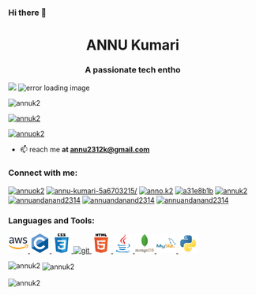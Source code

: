 ### Hi there 👋

<!--
**AnnuK2/AnnuK2** is a ✨ _special_ ✨ repository because its `README.md` (this file) appears on your GitHub profile.

Here are some ideas to get you started:

- 🔭 I’m currently working on ...
- 🌱 I’m currently learning ...
- 👯 I’m looking to collaborate on ...
- 🤔 I’m looking for help with ...
- 💬 Ask me about ...
- 📫 How to reach me: ...
- 😄 Pronouns: ...
- ⚡ Fun fact: ...
-->


<h1 align="center">ANNU Kumari</h1>
<h3 align="center">A passionate tech entho</h3>
<img src="https://media.licdn.com/dms/image/D4D16AQE-Vh7cSZ_0vA/profile-displaybackgroundimage-shrink_350_1400/0/1666538999157?e=1676505600&v=beta&t=i3zFrIEYBjHJLPDSgwEZD2m5enbu6ArUyIkXkT906hI">
 <img src="https://source.unsplash.com/1600x800/?coding" alt="error loading image">

<p align="left"> <img src="https://komarev.com/ghpvc/?username=annuk2&label=Profile%20views&color=0e75b6&style=flat" alt="annuk2" /> </p>

<p align="left"> <a href="https://github.com/ryo-ma/github-profile-trophy"><img src="https://github-profile-trophy.vercel.app/?username=annuk2" alt="annuk2" /></a> </p>

<p align="left"> <a href="https://twitter.com/annuok2" target="blank"><img src="https://img.shields.io/twitter/follow/annuok2?logo=twitter&style=for-the-badge" alt="annuok2" /></a> </p>

- 📫 reach me **at annu2312k@gmail.com**

<h3 align="left">Connect with me:</h3>
<p align="left">
<a href="https://twitter.com/annuok2" target="blank"><img align="center" src="https://raw.githubusercontent.com/rahuldkjain/github-profile-readme-generator/master/src/images/icons/Social/twitter.svg" alt="annuok2" height="30" width="40" /></a>
<a href="https://linkedin.com/in/annu-kumari-5a6703215/" target="blank"><img align="center" src="https://raw.githubusercontent.com/rahuldkjain/github-profile-readme-generator/master/src/images/icons/Social/linked-in-alt.svg" alt="annu-kumari-5a6703215/" height="30" width="40" /></a>
<a href="https://instagram.com/anno.k2" target="blank"><img align="center" src="https://raw.githubusercontent.com/rahuldkjain/github-profile-readme-generator/master/src/images/icons/Social/instagram.svg" alt="anno.k2" height="30" width="40" /></a>
<a href="https://www.behance.net/a31e8b1b" target="blank"><img align="center" src="https://raw.githubusercontent.com/rahuldkjain/github-profile-readme-generator/master/src/images/icons/Social/behance.svg" alt="a31e8b1b" height="30" width="40" /></a>
<a href="https://www.codechef.com/users/annuk2" target="blank"><img align="center" src="https://cdn.jsdelivr.net/npm/simple-icons@3.1.0/icons/codechef.svg" alt="annuk2" height="30" width="40" /></a>
<a href="https://www.hackerrank.com/annuandanand2314" target="blank"><img align="center" src="https://raw.githubusercontent.com/rahuldkjain/github-profile-readme-generator/master/src/images/icons/Social/hackerrank.svg" alt="annuandanand2314" height="30" width="40" /></a>
<a href="https://www.hackerearth.com/annuandanand2314" target="blank"><img align="center" src="https://raw.githubusercontent.com/rahuldkjain/github-profile-readme-generator/master/src/images/icons/Social/hackerearth.svg" alt="annuandanand2314" height="30" width="40" /></a>
<a href="https://auth.geeksforgeeks.org/user/annuandanand2314" target="blank"><img align="center" src="https://raw.githubusercontent.com/rahuldkjain/github-profile-readme-generator/master/src/images/icons/Social/geeks-for-geeks.svg" alt="annuandanand2314" height="30" width="40" /></a>
</p>

<h3 align="left">Languages and Tools:</h3>
<p align="left"> <a href="https://aws.amazon.com" target="_blank" rel="noreferrer"> <img src="https://raw.githubusercontent.com/devicons/devicon/master/icons/amazonwebservices/amazonwebservices-original-wordmark.svg" alt="aws" width="40" height="40"/> </a> <a href="https://www.cprogramming.com/" target="_blank" rel="noreferrer"> <img src="https://raw.githubusercontent.com/devicons/devicon/master/icons/c/c-original.svg" alt="c" width="40" height="40"/> </a> <a href="https://www.w3schools.com/css/" target="_blank" rel="noreferrer"> <img src="https://raw.githubusercontent.com/devicons/devicon/master/icons/css3/css3-original-wordmark.svg" alt="css3" width="40" height="40"/> </a> <a href="https://git-scm.com/" target="_blank" rel="noreferrer"> <img src="https://www.vectorlogo.zone/logos/git-scm/git-scm-icon.svg" alt="git" width="40" height="40"/> </a> <a href="https://www.w3.org/html/" target="_blank" rel="noreferrer"> <img src="https://raw.githubusercontent.com/devicons/devicon/master/icons/html5/html5-original-wordmark.svg" alt="html5" width="40" height="40"/> </a> <a href="https://www.java.com" target="_blank" rel="noreferrer"> <img src="https://raw.githubusercontent.com/devicons/devicon/master/icons/java/java-original.svg" alt="java" width="40" height="40"/> </a> <a href="https://www.mongodb.com/" target="_blank" rel="noreferrer"> <img src="https://raw.githubusercontent.com/devicons/devicon/master/icons/mongodb/mongodb-original-wordmark.svg" alt="mongodb" width="40" height="40"/> </a> <a href="https://www.mysql.com/" target="_blank" rel="noreferrer"> <img src="https://raw.githubusercontent.com/devicons/devicon/master/icons/mysql/mysql-original-wordmark.svg" alt="mysql" width="40" height="40"/> </a> <a href="https://www.python.org" target="_blank" rel="noreferrer"> <img src="https://raw.githubusercontent.com/devicons/devicon/master/icons/python/python-original.svg" alt="python" width="40" height="40"/> </a> </p>

<p><img align="left" src="https://github-readme-stats.vercel.app/api/top-langs?username=annuk2&show_icons=true&locale=en&layout=compact" alt="annuk2" /></p>

<p>&nbsp;<img align="center" src="https://github-readme-stats.vercel.app/api?username=annuk2&show_icons=true&locale=en" alt="annuk2" /></p>

<p><img align="center" src="https://github-readme-streak-stats.herokuapp.com/?user=annuk2&" alt="annuk2" /></p>
